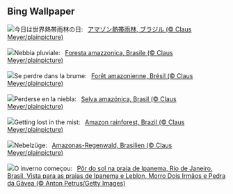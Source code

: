 ## Bing Wallpaper
![](https://www.bing.com/th?id=OHR.BrazilRainforest_JA-JP2489498028_UHD.jpg&w=1000)今日は世界熱帯雨林の日:&nbsp;&ensp;[アマゾン熱帯雨林, ブラジル (© Claus Meyer/plainpicture)](https://www.bing.com/th?id=OHR.BrazilRainforest_JA-JP2489498028_UHD.jpg)
<br><br/>
![](https://www.bing.com/th?id=OHR.BrazilRainforest_IT-IT5114382105_UHD.jpg&w=1000)Nebbia pluviale:&nbsp;&ensp;[Foresta amazzonica, Brasile (© Claus Meyer/plainpicture)](https://www.bing.com/th?id=OHR.BrazilRainforest_IT-IT5114382105_UHD.jpg)
<br><br/>
![](https://www.bing.com/th?id=OHR.BrazilRainforest_FR-FR5609224020_UHD.jpg&w=1000)Se perdre dans la brume:&nbsp;&ensp;[Forêt amazonienne, Brésil (© Claus Meyer/plainpicture)](https://www.bing.com/th?id=OHR.BrazilRainforest_FR-FR5609224020_UHD.jpg)
<br><br/>
![](https://www.bing.com/th?id=OHR.BrazilRainforest_ES-ES7948660330_UHD.jpg&w=1000)Perderse en la niebla:&nbsp;&ensp;[Selva amazónica, Brasil (© Claus Meyer/plainpicture)](https://www.bing.com/th?id=OHR.BrazilRainforest_ES-ES7948660330_UHD.jpg)
<br><br/>
![](https://www.bing.com/th?id=OHR.BrazilRainforest_EN-GB5655367336_UHD.jpg&w=1000)Getting lost in the mist:&nbsp;&ensp;[Amazon rainforest, Brazil (© Claus Meyer/plainpicture)](https://www.bing.com/th?id=OHR.BrazilRainforest_EN-GB5655367336_UHD.jpg)
<br><br/>
![](https://www.bing.com/th?id=OHR.BrazilRainforest_DE-DE1305753130_UHD.jpg&w=1000)Nebelzüge:&nbsp;&ensp;[Amazonas-Regenwald, Brasilien (© Claus Meyer/plainpicture)](https://www.bing.com/th?id=OHR.BrazilRainforest_DE-DE1305753130_UHD.jpg)
<br><br/>
![](https://www.bing.com/th?id=OHR.IniciodoInverno_PT-BR1929239619_UHD.jpg&w=1000)O inverno começou:&nbsp;&ensp;[Pôr do sol na praia de Ipanema, Rio de Janeiro, Brasil. Vista para as praias de Ipanema e Leblon, Morro Dois Irmãos e Pedra da Gávea (© Anton Petrus/Getty Images)](https://www.bing.com/th?id=OHR.IniciodoInverno_PT-BR1929239619_UHD.jpg)
<br><br/>
